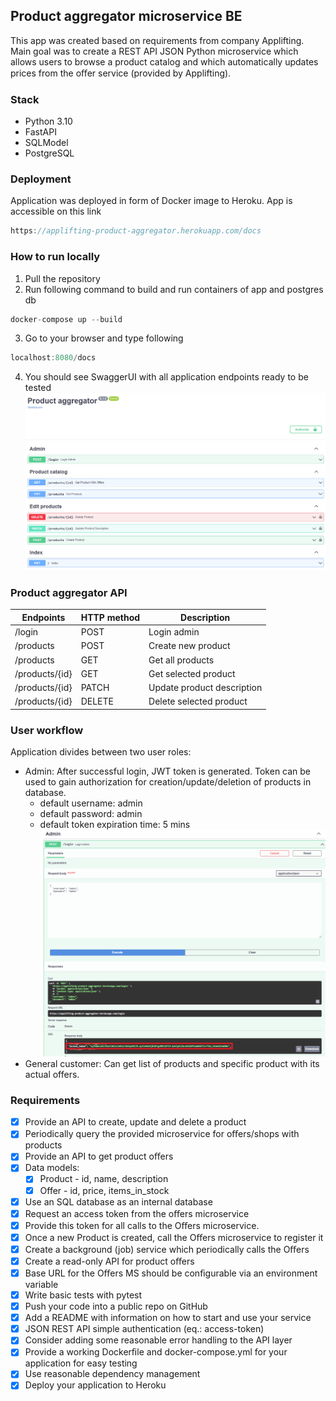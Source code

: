 ## Product aggregator microservice BE

This app was created based on requirements from company Applifting. Main goal was to create a REST API JSON Python microservice which allows users to browse a product catalog and which automatically updates prices from the oﬀer service (provided by Applifting). 
### Stack
- Python 3.10
- FastAPI
- SQLModel
- PostgreSQL
### Deployment
Application was deployed in form of Docker image to Heroku. App is accessible on this link
```javascript
https://applifting-product-aggregator.herokuapp.com/docs
```
### How to run locally
1. Pull the repository
2. Run following command to build and run containers of app and postgres db
```javascript
docker-compose up --build
```
3. Go to your browser and type following
```javascript
localhost:8080/docs
```
4. You should see SwaggerUI with all application endpoints ready to be tested
![Main screen](/docs/main_screen.png?raw=true)

### Product aggregator API
| Endpoints        | HTTP method | Description                |
|------------------|-------------|----------------------------|
| /login           |POST         | Login admin                |
| /products        |POST         | Create new product         |
| /products        |GET          | Get all products           |
| /products/{id}   |GET          | Get selected product       |
| /products/{id}   |PATCH        | Update product description |
| /products/{id}   |DELETE       | Delete selected product    |

### User workflow
Application divides between two user roles:
- Admin: After successful login, JWT token is generated. Token can be used to gain authorization for creation/update/deletion of products in database.
  - default username: admin
  - default password: admin
  - default token expiration time: 5 mins
![JWT Token](/docs/jwt_token.png?raw=true)
- General customer: Can get list of products and specific product with its actual offers.
### Requirements 
- [X] Provide an API to create, update and delete a product 
- [X] Periodically query the provided microservice for oﬀers/shops with products 
- [X] Provide an API to get product oﬀers
- [X] Data models:
  - [X] Product - id, name, description
  - [X] Offer - id, price, items_in_stock
- [X] Use an SQL database as an internal database
- [X] Request an access token from the oﬀers microservice
- [X] Provide this token for all calls to the Oﬀers microservice. 
- [X] Once a new Product is created, call the Oﬀers microservice to register it
- [X] Create a background (job) service which periodically calls the Oﬀers 
- [X] Create a read-only API for product oﬀers
- [X] Base URL for the Oﬀers MS should be conﬁgurable via an environment variable
- [X] Write basic tests with pytest 
- [X] Push your code into a public repo on GitHub
- [X] Add a README with information on how to start and use your service 
- [X] JSON REST API simple authentication (eq.: access-token) 
- [X] Consider adding some reasonable error handling to the API layer
- [X] Provide a working Dockerﬁle and docker-compose.yml for your application for easy testing 
- [X] Use reasonable dependency management
- [X] Deploy your application to Heroku